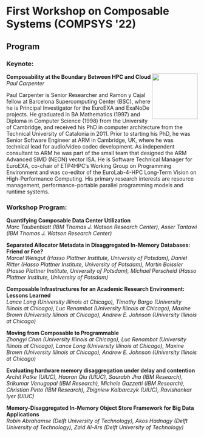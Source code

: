 # First Workshop on Composable Systems (COMPSYS '22)

## Program

### Keynote:

<img align="right" width="120" src="/compsys22/speakers/PaulCarpenter.jpeg">

**Composability at the Boundary Between HPC and Cloud**  
*Paul Carpenter*

Paul Carpenter is Senior Researcher and Ramon y Cajal fellow at Barcelona Supercomputing Center (BSC), where he is Principal Investigator for the EuroEXA and ExaNoDe projects. He graduated in BA Mathematics (1997) and Diploma in Computer Science (1998) from the University of Cambridge, and received his PhD in computer architecture from the Technical University of Catalonia in 2011. Prior to starting his PhD, he was Senior Software Engineer at ARM in Cambridge, UK, where he was technical lead for audio/video codec development. As independent consultant to ARM he was part of the small team that designed the ARM Advanced SIMD (NEON) vector ISA. He is Software Technical Manager for EuroEXA, co-chair of ETP4HPC’s Working Group on Programming Environment and was co-editor of the EuroLab-4-HPC Long-Term Vision on High-Performance Computing. His primary research interests are resource management, performance-portable parallel programming models and runtime systems.

### Workshop Program:

**Quantifying Composable Data Center Utilization**  
*Marc Taubenblatt (IBM Thomas J. Watson Research Center), Asser Tantawi (IBM Thomas J. Watson Research Center)*

**Separated Allocator Metadata in Disaggregated In-Memory Databases: Friend or Foe?**  
*Marcel Weisgut (Hasso Plattner Institute, University of Potsdam), Daniel Ritter (Hasso Plattner Institute, University of Potsdam), Martin Boissier (Hasso Plattner Institute, University of Potsdam), Michael Perscheid (Hasso Plattner Institute, University of Potsdam)*

**Composable Infrastructures for an Academic Research Environment: Lessons Learned**  
*Lance Long (University Illinois at Chicago), Timothy Bargo (University Illinois at Chicago), Luc Renambot (University Illinois at Chicago), Maxine Brown (University Illinois at Chicago), Andrew E. Johnson (University Illinois at Chicago)*

**Moving from Composable to Programmable**  
*Zhongyi Chen (University Illinois at Chicago), Luc Renambot (University Illinois at Chicago), Lance Long (University Illinois at Chicago), Maxine Brown (University Illinois at Chicago), Andrew E. Johnson (University Illinois at Chicago)*

**Evaluating hardware memory disaggregation under delay and contention**  
*Archit Patke (UIUC), Haoran Qiu (UIUC), Saurabh Jha (IBM Research), Srikumar Venugopal (IBM Research), Michele Gazzetti (IBM Research), Christian Pinto (IBM Research), Zbigniew Kalbarczyk (UIUC), Ravishankar Iyer (UIUC)*

**Memory-Disaggregated In-Memory Object Store Framework for Big Data Applications**  
*Robin Abrahamse (Delft University of Technology), Akos Hadnagy (Delft University of Technology), Zaid Al-Ars (Delft University of Technology)*

